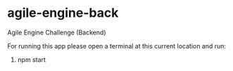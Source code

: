 # agile-engine-back
Agile Engine Challenge (Backend)

For running this app please open a terminal at this current location and run:
1. npm start